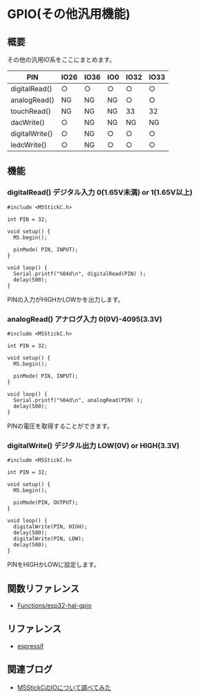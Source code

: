 # GPIO(その他汎用機能)

## 概要

その他の汎用IO系をここにまとめます。

| PIN            | IO26 | IO36 | IO0 | IO32 | IO33 |
|----------------|------|------|-----|------|------|
| digitalRead()  | ○    | ○    | ○   | ○    | ○    |
| analogRead()   | NG   | NG   | NG  | ○    | ○    |
| touchRead()    | NG   | NG   | NG  | 33   | 32   |
| dacWrite()     | ○    | NG   | NG  | NG   | NG   |
| digitalWrite() | ○    | NG   | ○   | ○    | ○    |
| ledcWrite()    | ○    | NG   | ○   | ○    | ○    |


## 機能

### digitalRead() デジタル入力 0(1.65V未満) or 1(1.65V以上)
```
#include <M5StickC.h>
 
int PIN = 32;
 
void setup() {
  M5.begin();
 
  pinMode( PIN, INPUT);
}
 
void loop() {
  Serial.printf("%04d\n", digitalRead(PIN) );
  delay(500);
}
```

PINの入力がHIGHかLOWかを出力します。

### analogRead() アナログ入力 0(0V)-4095(3.3V)
```
#include <M5StickC.h>
 
int PIN = 32;
 
void setup() {
  M5.begin();
 
  pinMode( PIN, INPUT);
}
 
void loop() {
  Serial.printf("%04d\n", analogRead(PIN) );
  delay(500);
}
```

PINの電圧を取得することができます。

### digitalWrite() デジタル出力 LOW(0V) or HIGH(3.3V)
```
#include <M5StickC.h>
 
int PIN = 32;
 
void setup() {
  M5.begin();
 
  pinMode(PIN, OUTPUT);
}
 
void loop() {
  digitalWrite(PIN, HIGH);
  delay(500);
  digitalWrite(PIN, LOW);
  delay(500);
}
```

PINをHIGHかLOWに設定します。

## 関数リファレンス

- [Functions/esp32-hal-gpio](../../Functions/esp32-hal-gpio/)

## リファレンス
- [espressif](https://docs.espressif.com/projects/esp-idf/en/latest/api-reference/peripherals/gpio.html)

## 関連ブログ

- [M5StickCのIOについて調べてみた](https://lang-ship.com/blog/?p=658)

